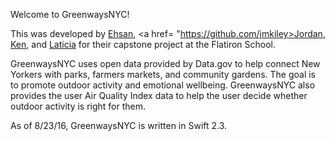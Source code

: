 Welcome to GreenwaysNYC!

This was developed by <a href= "https://github.com/ezaman">Ehsan</a>, <a href= "https://github.com/jmkiley>Jordan</a>, <a href= "https://github.com/kenpcjr">Ken</a>, and <a href= "https://github.com/TiciaChance">Laticia</a> for their capstone project at the Flatiron School.

GreenwaysNYC uses open data provided by Data.gov to help connect New Yorkers with parks, farmers markets, and community gardens. The goal is to promote outdoor activity and emotional wellbeing. GreenwaysNYC also provides the user Air Quality Index data to help the user decide whether outdoor activity is right for them.

As of 8/23/16, GreenwaysNYC is written in Swift 2.3.
